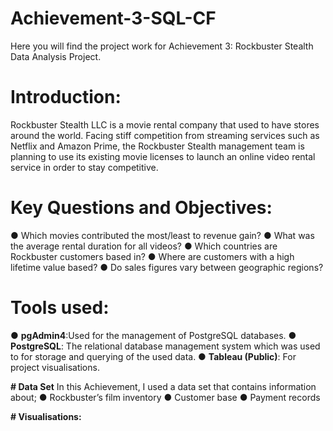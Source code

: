 # **Achievement-3-SQL-CF**
Here you will find the project work for Achievement 3: Rockbuster Stealth Data Analysis Project.

# **Introduction:**
Rockbuster Stealth LLC is a movie rental company that used to have stores around the
world. Facing stiff competition from streaming services such as Netflix and Amazon Prime,
the Rockbuster Stealth management team is planning to use its existing movie licenses to
launch an online video rental service in order to stay competitive.

# **Key Questions and Objectives:**
● Which movies contributed the most/least to revenue gain?
● What was the average rental duration for all videos?
● Which countries are Rockbuster customers based in?
● Where are customers with a high lifetime value based?
● Do sales figures vary between geographic regions?

# **Tools used:**
● **pgAdmin4**:Used for the management of PostgreSQL databases.
● **PostgreSQL**: The relational database management system which was used to for storage and querying of the used data.
● **Tableau (Public)**: For project visualisations.

**# Data Set**
In this Achievement, I used a data set that contains information about; 
● Rockbuster’s film inventory
● Customer base
● Payment records

**# Visualisations:**

